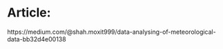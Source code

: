 <h1>Article: </h1>
https://medium.com/@shah.moxit999/data-analysing-of-meteorological-data-bb32d4e00138

